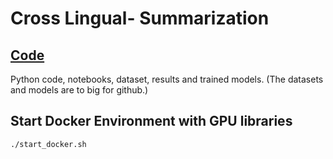 # Cross Lingual- Summarization

## [Code](src)
Python code, notebooks, dataset, results and trained models.
(The datasets and models are to big for github.) 

## Start Docker Environment with GPU libraries
```bash
./start_docker.sh
```


